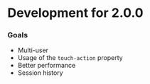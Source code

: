 # Development for 2.0.0

### Goals
- Multi-user
- Usage of the `touch-action` property
- Better performance
- Session history